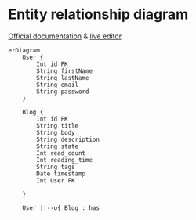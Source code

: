 # Entity relationship diagram

[Official documentation](https://mermaid-js.github.io/mermaid/#/entityRelationshipDiagram) & [live editor](https://mermaid-js.github.io/mermaid-live-editor/edit#pako:eNp9kdFqwyAUhl9FznXTB8hdiTIC6xwmLRS8cXq6ypJYrCmMJO8-syVbs5V5p-f7zn_kdKCdQUgBPbXq1ataNuT7ZLui5FsmyNCv131HKHvM90wckg2lghUFSclJXe4afZ8kriNc0HhJyblSGv8l86c9zzMWWQmVVS8VkqPzEm6dP_m_UjxqtNdlztx3RPsfVLsr-gX4VbnFkrxk28jaRletWbZ9FpzusjLJNiV74OIwi9P7Z0ITlG3uWYu55xQJzhv0aGLe8tuEwApq9LWyJq6qG2sSwglrlDCKRvm3URki156NCsiMDc5DelTVBVeg2uCK90ZDGnyLMzRtfKKGDwePlnE).


```mermaid
erDiagram
    User {
        Int id PK
        String firstName
        String lastName
        String email
        String password
    }

    Blog {
        Int id PK
        String title
		String body
		String description
		String state
		Int read_count
		Int reading_time
		String tags
		Date timestamp
		Int User FK

    }

    User ||--o{ Blog : has
```
